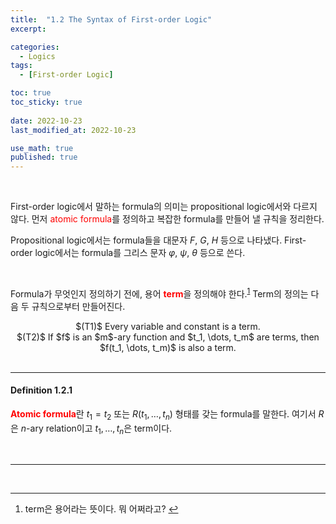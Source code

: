 ```yaml
---
title:  "1.2 The Syntax of First-order Logic"
excerpt: 

categories:
  - Logics
tags:
  - [First-order Logic]

toc: true
toc_sticky: true
 
date: 2022-10-23
last_modified_at: 2022-10-23

use_math: true
published: true
---
```


<br>

First-order logic에서 말하는 formula의 의미는 propositional logic에서와 다르지 않다. 먼저 <span style="color:red">atomic formula</span>를 정의하고 복잡한 formula를 만들어 낼 규칙을 정리한다.

Propositional logic에서는 formula들을 대문자 $F$, $G$, $H$ 등으로 나타냈다. First-order logic에서는 formula를 그리스 문자 $\varphi$, $\psi$, $\theta$ 등으로 쓴다.

<br>

Formula가 무엇인지 정의하기 전에, 용어 <span style="color:red">**term**</span>을 정의해야 한다.<sup id="fnref:1"><a href="#fn:1" rel="footnote">1</a></sup> Term의 정의는 다음 두 규칙으로부터 만들어진다.

<center>
$(T1)$ Every variable and constant is a term.
</center>
<center>
$(T2)$ If $f$ is an $m$-ary function and $t_1, \dots, t_m$ are terms, then $f(t_1, \dots, t_m)$ is also a term.
</center>

<br>

---

#### Definition 1.2.1

<span style="color:red">**Atomic formula**</span>란 $t_1=t_2$ 또는 $R(t_1, \dots, t_n)$ 형태를 갖는 formula를 말한다. 여기서 $R$은 $n$-ary relation이고 $t_1, \dots, t_n$은 term이다.

<br>

---

<br>

---

<div class="footnotes"><ol>
<li class="footnote" id="fn:1">
<p>
term은 용어라는 뜻이다. 뭐 어쩌라고?
<a href="#fnref:1" title=""> ↩</a><p>